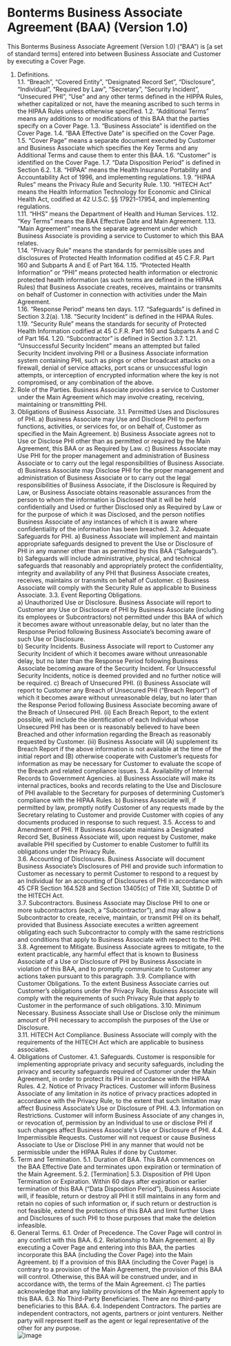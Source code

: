 # Bonterms Business Associate Agreement (BAA) (Version 1.0)
This Bonterms Business Associate Agreement (Version 1.0) (“BAA”) is [a set of standard terms] entered into between Business Associate and Customer by executing a Cover Page. 

1.	Definitions.  
1.1.	“Breach”, “Covered Entity”, “Designated Record Set”, “Disclosure”, “Individual”, “Required by Law”, “Secretary”, “Security Incident”, “Unsecured PHI”, “Use” and any other terms defined in the HIPPA Rules, whether capitalized or not, have the meaning ascribed to such terms in the HIPAA Rules unless otherwise specified.
1.2.	“Additional Terms” means any additions to or modifications of this BAA that the parties specify on a Cover Page. 
1.3.	“Business Associate” is identified on the Cover Page. 
1.4.	“BAA Effective Date” is specified on the Cover Page.
1.5.	“Cover Page” means a separate document executed by Customer and Business Associate which specifies the Key Terms and any Additional Terms and cause them to enter this BAA.
1.6.	“Customer” is identified on the Cover Page. 
1.7.	“Data Disposition Period” is defined in Section 6.2.
1.8.	“HIPAA” means the Health Insurance Portability and Accountability Act of 1996, and implementing regulations.
1.9.	“HIPAA Rules” means the Privacy Rule and Security Rule.
1.10.	“HITECH Act” means the Health Information Technology for Economic and Clinical Health Act, codified at 42 U.S.C. §§ 17921–17954, and implementing regulations.   
1.11.	“HHS” means the Department of Health and Human Services.
1.12.	“Key Terms” means the BAA Effective Date and Main Agreement. 
1.13.	“Main Agreement” means the separate agreement under which Business Associate is providing a service to Customer to which this BAA relates.  
1.14.	“Privacy Rule” means the standards for permissible uses and disclosures of Protected Health Information codified at 45 C.F.R. Part 160 and Subparts A and E of Part 164. 
1.15.	“Protected Health Information” or “PHI” means protected health information or electronic protected health information (as such terms are defined in the HIPAA Rules) that Business Associate creates, receives, maintains or transmits on behalf of Customer in connection with activities under the Main Agreement.  
1.16.	“Response Period” means ten days.
1.17.	“Safeguards” is defined in Section 3.2(a).
1.18.	“Security Incident” is defined in the HIPAA Rules.
1.19.	“Security Rule” means the standards for security of Protected Health Information codified at 45 C.F.R. Part 160 and Subparts A and C of Part 164.
1.20.	“Subcontractor” is defined in Section 3.7.
1.21.	“Unsuccessful Security Incident” means an attempted but failed Security Incident involving PHI or a Business Associate information system containing PHI, such as pings or other broadcast attacks on a firewall, denial of service attacks, port scans or unsuccessful login attempts, or interception of encrypted information where the key is not compromised, or any combination of the above.
2.	Role of the Parties. Business Associate provides a service to Customer under the Main Agreement which may involve creating, receiving, maintaining or transmitting PHI.
3.	Obligations of Business Associate.
3.1.	Permitted Uses and Disclosures of PHI. 
a)	Business Associate may Use and Disclose PHI to perform functions, activities, or services for, or on behalf of, Customer as specified in the Main Agreement.
b)	Business Associate agrees not to Use or Disclose PHI other than as permitted or required by the Main Agreement, this BAA or as Required by Law.
c)	Business Associate may Use PHI for the proper management and administration of Business Associate or to carry out the legal responsibilities of Business Associate.
d)	Business Associate may Disclose PHI for the proper management and administration of Business Associate or to carry out the legal responsibilities of Business Associate, if the Disclosure is Required by Law, or Business Associate obtains reasonable assurances from the person to whom the information is Disclosed that it will be held confidentially and Used or further Disclosed only as Required by Law or for the purpose of which it was Disclosed, and the person notifies Business Associate of any instances of which it is aware where confidentiality of the information has been breached.
3.2.	Adequate Safeguards for PHI.
a)	Business Associate will implement and maintain appropriate safeguards designed to prevent the Use or Disclosure of PHI in any manner other than as permitted by this BAA (“Safeguards”).
b)	Safeguards will include administrative, physical, and technical safeguards that reasonably and appropriately protect the confidentiality, integrity and availability of any PHI that Business Associate creates, receives, maintains or transmits on behalf of Customer.
c)	Business Associate will comply with the Security Rule as applicable to Business Associate. 
3.3.	Event Reporting Obligations.   
a)	Unauthorized Use or Disclosure. Business Associate will report to Customer any Use or Disclosure of PHI by Business Associate (including its employees or Subcontractors) not permitted under this BAA of which it becomes aware without unreasonable delay, but no later than the Response Period following Business Associate’s becoming aware of such Use or Disclosure.  
b)	Security Incidents. Business Associate will report to Customer any Security Incident of which it becomes aware without unreasonable delay, but no later than the Response Period following Business Associate becoming aware of the Security Incident. For Unsuccessful Security Incidents, notice is deemed provided and no further notice will be required.
c)	Breach of Unsecured PHI. 
(i) Business Associate will report to Customer any Breach of Unsecured PHI (“Breach Report”) of which it becomes aware without unreasonable delay, but no later than the Response Period following Business Associate becoming aware of the Breach of Unsecured PHI.
(ii) Each Breach Report, to the extent possible, will include the identification of each Individual whose Unsecured PHI has been or is reasonably believed to have been Breached and other information regarding the Breach  as reasonably requested by Customer. 
(iii) Business Associate will (A) supplement its Breach Report if the above information is not available at the time of the initial report and (B) otherwise cooperate with Customer’s requests for information as may be necessary for Customer to evaluate the scope of the Breach and related compliance issues.
3.4.	Availability of Internal Records to Government Agencies.
a)	Business Associate will make its internal practices, books and records relating to the Use and Disclosure of PHI available to the Secretary for purposes of determining Customer’s compliance with the HIPAA Rules.
b)	Business Associate will, if permitted by law, promptly notify Customer of any requests made by the Secretary relating to Customer and provide Customer with copies of any documents produced in response to such request.
3.5.	Access to and Amendment of PHI.  If Business Associate maintains a Designated Record Set, Business Associate will, upon request by Customer, make available PHI specified by Customer to enable Customer to fulfill its obligations under the Privacy Rule.  
3.6.	Accounting of Disclosures. Business Associate will document Business Associate’s Disclosures of PHI and provide such information to Customer as necessary to permit Customer to respond to a request by an Individual for an accounting of Disclosures of PHI in accordance with 45 CFR Section 164.528 and Section 13405(c) of Title XII, Subtitle D of the HITECH Act.  
3.7.	Subcontractors. Business Associate may Disclose PHI to one or more subcontractors (each, a “Subcontractor”), and may allow a Subcontractor to create, receive, maintain, or transmit PHI on its behalf, provided that Business Associate executes a written agreement obligating each such Subcontractor to comply with the same restrictions and conditions that apply to Business Associate with respect to the PHI.
3.8.	Agreement to Mitigate. Business Associate agrees to mitigate, to the extent practicable, any harmful effect that is known to Business Associate of a Use or Disclosure of PHI by Business Associate in violation of this BAA, and to promptly communicate to Customer any actions taken pursuant to this paragraph. 
3.9.	Compliance with Customer Obligations. To the extent Business Associate carries out Customer’s obligations under the Privacy Rule, Business Associate will comply with the requirements of such Privacy Rule that apply to Customer in the performance of such obligations.
3.10.	Minimum Necessary. Business Associate shall Use or Disclose only the minimum amount of PHI necessary to accomplish the purposes of the Use or Disclosure.  
3.11.	HITECH Act Compliance. Business Associate will comply with the requirements of the HITECH Act which are applicable to business associates.
4.	Obligations of Customer.
4.1.	Safeguards. Customer is responsible for implementing appropriate privacy and security safeguards, including the privacy and security safeguards required of Customer under the Main Agreement, in order to protect its PHI in accordance with the HIPAA Rules.
4.2.	Notice of Privacy Practices. Customer will inform Business Associate of any limitation in its notice of privacy practices adopted in accordance with the Privacy Rule, to the extent that such limitation may affect Business Associate’s Use or Disclosure of PHI.
4.3.	Information on Restrictions. Customer will inform Business Associate of any changes in, or revocation of, permission by an Individual to use or disclose PHI if such changes affect Business Associate's Use or Disclosure of PHI.
4.4.	Impermissible Requests. Customer will not request or cause Business Associate to Use or Disclose PHI in any manner that would not be permissible under the HIPAA Rules if done by Customer.
5.	Term and Termination. 
5.1.	Duration of BAA. This BAA commences on the BAA Effective Date and terminates upon expiration or termination of the Main Agreement.
5.2.	[Termination]
5.3.	Disposition of PHI Upon Termination or Expiration. Within 60 days after expiration or earlier termination of this BAA (“Data Disposition Period”), Business Associate will, if feasible, return or destroy all PHI it still maintains in any form and retain no copies of such information or, if such return or destruction is not feasible, extend the protections of this BAA and limit further Uses and Disclosures of such PHI to those purposes that make the deletion infeasible.  
6.	General Terms. 
6.1.	Order of Precedence. The Cover Page will control in any conflict with this BAA. 
6.2.	Relationship to Main Agreement. 
a)	By executing a Cover Page and entering into this BAA, the parties incorporate this BAA (including the Cover Page) into the Main Agreement. 
b)	If a provision of this BAA (including the Cover Page) is contrary to a provision of the Main Agreement, the provision of this BAA will control. Otherwise, this BAA will be construed under, and in accordance with, the terms of the Main Agreement.
c)	The parties acknowledge that any liability provisions of the Main Agreement apply to this BAA.
6.3.	No Third-Party Beneficiaries. There are no third-party beneficiaries to this BAA.
6.4.	Independent Contractors. The parties are independent contractors, not agents, partners or joint venturers. Neither party will represent itself as the agent or legal representative of the other for any purpose.   
![image](https://github.com/user-attachments/assets/989fdac2-88c1-4651-bc97-bee655454ce9)

